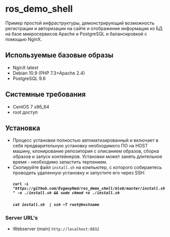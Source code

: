 # ros_demo_shell
Пример простой инфраструктуры, демонстрирующий возможность регистрации и авторизации на сайте и отображение информации из БД на базе микросервисов Apache и PostgreSQL   и балансировкой с помощью NginX.

## Используемые базовые образы
- NginX latest
- Debian 10.9 (PHP 7.3+Apache 2.4)
- PostgreSQL 9.6

## Системные требования
- CentOS 7 x86_64
- root доступ
## Установка
- Процесс установки полностью автоматизированный и включает в себя предварительную установку необходимого ПО на HOST машину, клонирование репозитория с описанием образов, сборка образов и запуск контейнеров. Установки может занять длительное время - необходимо запастить терпением.
- Скопируйте файл `install.sh` на компьютер, с которого собираетесь проводить удаленную установку и запустите его через SSH:
  #####   `curl -L "https://github.com/EvgenyNed/ros_demo_shell/blob/master/install.sh" -o ./install.sh && sudo chmod +x ./install.sh`
  #####   `cat install.sh  | ssh –T root@hostname`  
### Server URL's
- Webserver (main) `http://localhost:8832`
      
